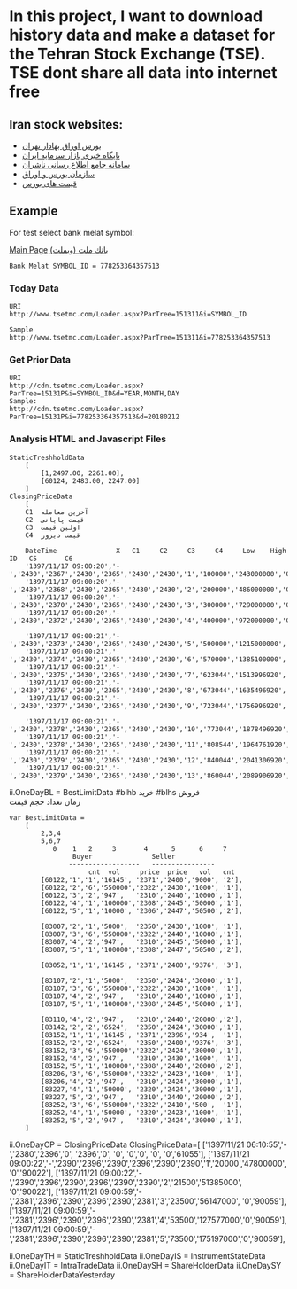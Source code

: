 ﻿# In this project, I want to download history data and make a dataset for the Tehran Stock Exchange (TSE). TSE dont share all data into internet free

## Iran stock websites:
- [بورس اوراق بهادار تهران](http://tse.ir/)
- [پایگاه خبری بازار سرمایه ایران](http://www.sena.ir/)
- [سامانه جامع اطلاع رسانی ناشران](https://www.codal.ir/)
- [سازمان بورس و اوراق](https://www.seo.ir/)
- [قیمت های بورس](http://www.tsetmc.com)

## Example
For test select bank melat symbol:

[Main Page](http://www.tsetmc.com/Loader.aspx?ParTree=15)
[بانك ملت (وبملت)](http://www.tsetmc.com/Loader.aspx?ParTree=151311&i=778253364357513#)

	Bank Melat SYMBOL_ID = 778253364357513

### Today Data
	URI
	http://www.tsetmc.com/Loader.aspx?ParTree=151311&i=SYMBOL_ID

	Sample
	http://www.tsetmc.com/Loader.aspx?ParTree=151311&i=778253364357513

### Get Prior Data
	URI
	http://cdn.tsetmc.com/Loader.aspx?ParTree=15131P&i=SYMBOL_ID&d=YEAR,MONTH,DAY
	Sample:
	http://cdn.tsetmc.com/Loader.aspx?ParTree=15131P&i=778253364357513&d=20180212


### Analysis HTML and Javascript Files
	StaticTreshholdData
		[
			[1,2497.00, 2261.00],
			[60124, 2483.00, 2247.00]
		]
	ClosingPriceData
		[
		C1	آخرین معامله
		C2	قیمت پایانی
		C3	اولین قیمت
		C4	قیمت دیروز

		DateTime               X   C1     C2     C3     C4     Low    High  ID   C5       C6
		'1397/11/17 09:00:20','-','2430','2367','2430','2365','2430','2430','1','100000','243000000','0','90020'
		'1397/11/17 09:00:20','-','2430','2368','2430','2365','2430','2430','2','200000','486000000','0','90020'
		'1397/11/17 09:00:20','-','2430','2370','2430','2365','2430','2430','3','300000','729000000','0','90020'
		'1397/11/17 09:00:20','-','2430','2372','2430','2365','2430','2430','4','400000','972000000','0','90020'

		'1397/11/17 09:00:21','-','2430','2373','2430','2365','2430','2430','5','500000','1215000000','0','90021'
		'1397/11/17 09:00:21','-','2430','2374','2430','2365','2430','2430','6','570000','1385100000','0','90021'
		'1397/11/17 09:00:21','-','2430','2375','2430','2365','2430','2430','7','623044','1513996920','0','90021'
		'1397/11/17 09:00:21','-','2430','2376','2430','2365','2430','2430','8','673044','1635496920','0','90021'
		'1397/11/17 09:00:21','-','2430','2377','2430','2365','2430','2430','9','723044','1756996920','0','90021'

		'1397/11/17 09:00:21','-','2430','2378','2430','2365','2430','2430','10','773044','1878496920','0','90021'
		'1397/11/17 09:00:21','-','2430','2378','2430','2365','2430','2430','11','808544','1964761920','0','90021'
		'1397/11/17 09:00:21','-','2430','2379','2430','2365','2430','2430','12','840044','2041306920','0','90021'
		'1397/11/17 09:00:21','-','2430','2379','2430','2365','2430','2430','13','860044','2089906920','0','90021'

	
ii.OneDayBL = BestLimitData
	#blhb خرید
	#blhs فروش	
	زمان  تعداد  حجم  قیمت

	var BestLimitData =
		[
			2,3,4
			5,6,7
			   0    1   2     3       4      5      6     7
					Buyer               Seller
				   ------------------   ----------------
			            cnt  vol     price  price   vol   cnt
			[60122,'1','1','16145', '2371','2400','9000', '2'],
			[60122,'2','6','550000','2322','2430','1000', '1'],
			[60122,'3','2','947',   '2310','2440','10000','1'],
			[60122,'4','1','100000','2308','2445','50000','1'],
			[60122,'5','1','10000', '2306','2447','50500','2'],

			[83007,'2','1','5000',  '2350','2430','1000', '1'],
			[83007,'3','6','550000','2322','2440','10000','1'],
			[83007,'4','2','947',   '2310','2445','50000','1'],
			[83007,'5','1','100000','2308','2447','50500','2'],

			[83052,'1','1','16145', '2371','2400','9376', '3'],

			[83107,'2','1','5000',  '2350','2424','30000','1'],
			[83107,'3','6','550000','2322','2430','1000', '1'],
			[83107,'4','2','947',   '2310','2440','10000','1'],
			[83107,'5','1','100000','2308','2445','50000','1'],

			[83110,'4','2','947',   '2310','2440','20000','2'],
			[83142,'2','2','6524',  '2350','2424','30000','1'],
			[83152,'1','1','16145', '2371','2396','934',  '1'],
			[83152,'2','2','6524',  '2350','2400','9376', '3'],
			[83152,'3','6','550000','2322','2424','30000','1'],
			[83152,'4','2','947',   '2310','2430','1000', '1'],
			[83152,'5','1','100000','2308','2440','20000','2'],
			[83206,'3','6','550000','2322','2423','1000', '1'],
			[83206,'4','2','947',   '2310','2424','30000','1'],
			[83227,'4','1','50000', '2320','2424','30000','1'],
			[83227,'5','2','947',   '2310','2440','20000','2'],
			[83252,'3','6','550000','2322','2410','500',  '1'],
			[83252,'4','1','50000', '2320','2423','1000', '1'],
			[83252,'5','2','947',   '2310','2424','30000','1'],
		]
ii.OneDayCP = ClosingPriceData
	ClosingPriceData=[
			['1397/11/21 06:10:55','-','2380','2396','0',   '2396','0',   '0',   '0','0',    '0',        '0','61055'],
			['1397/11/21 09:00:22','-','2390','2396','2390','2396','2390','2390','1','20000','47800000', '0','90022'],
			['1397/11/21 09:00:22','-','2390','2396','2390','2396','2390','2390','2','21500','51385000', '0','90022'],
			['1397/11/21 09:00:59','-','2381','2396','2390','2396','2390','2381','3','23500','56147000', '0','90059'],
			['1397/11/21 09:00:59','-','2381','2396','2390','2396','2390','2381','4','53500','127577000','0','90059'],
			['1397/11/21 09:00:59','-','2381','2396','2390','2396','2390','2381','5','73500','175197000','0','90059'],

ii.OneDayTH = StaticTreshholdData
ii.OneDayIS = InstrumentStateData
ii.OneDayIT = IntraTradeData
ii.OneDaySH = ShareHolderData
ii.OneDaySY = ShareHolderDataYesterday
